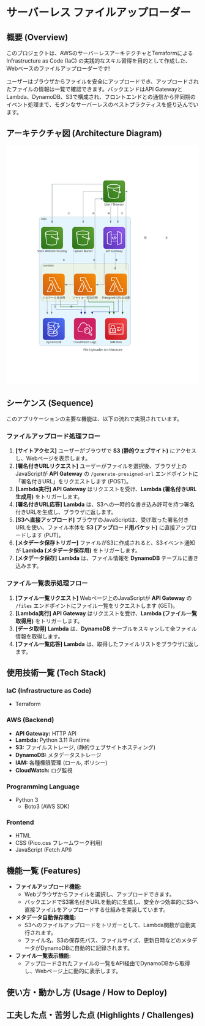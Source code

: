 # サーバーレス ファイルアップローダー

## 概要 (Overview)

このプロジェクトは、AWSのサーバーレスアーキテクチャとTerraformによるInfrastructure as Code (IaC) の実践的なスキル習得を目的として作成した、Webベースのファイルアップローダーです!

ユーザーはブラウザからファイルを安全にアップロードでき、アップロードされたファイルの情報は一覧で確認できます。バックエンドはAPI GatewayとLambda、DynamoDB、S3で構成され、フロントエンドとの通信から非同期のイベント処理まで、モダンなサーバーレスのベストプラクティスを盛り込んでいます。

## アーキテクチャ図 (Architecture Diagram)

![サーバーレスファイルアップローダー構成図](images/file_uploader_architecture.png)
## シーケンス (Sequence)

このアプリケーションの主要な機能は、以下の流れで実現されています。

### ファイルアップロード処理フロー

1.  **[サイトアクセス]** ユーザーがブラウザで **S3 (静的ウェブサイト)** にアクセスし、Webページを表示します。
2.  **[署名付きURLリクエスト]** ユーザーがファイルを選択後、ブラウザ上のJavaScriptが **API Gateway** の `/generate-presigned-url` エンドポイントに「署名付きURL」をリクエストします (POST)。
3.  **[Lambda実行]** **API Gateway** はリクエストを受け、**Lambda (署名付きURL生成用)** をトリガーします。
4.  **[署名付きURL応答]** **Lambda** は、S3への一時的な書き込み許可を持つ署名付きURLを生成し、ブラウザに返します。
5.  **[S3へ直接アップロード]** ブラウザのJavaScriptは、受け取った署名付きURLを使い、ファイル本体を **S3 (アップロード用バケット)** に直接アップロードします (PUT)。
6.  **[メタデータ保存トリガー]** ファイルがS3に作成されると、S3イベント通知が **Lambda (メタデータ保存用)** をトリガーします。
7.  **[メタデータ保存]** **Lambda** は、ファイル情報を **DynamoDB** テーブルに書き込みます。

### ファイル一覧表示処理フロー

1.  **[ファイル一覧リクエスト]** Webページ上のJavaScriptが **API Gateway** の `/files` エンドポイントにファイル一覧をリクエストします (GET)。
2.  **[Lambda実行]** **API Gateway** はリクエストを受け、**Lambda (ファイル一覧取得用)** をトリガーします。
3.  **[データ取得]** **Lambda** は、**DynamoDB** テーブルをスキャンして全ファイル情報を取得します。
4.  **[ファイル一覧応答]** **Lambda** は、取得したファイルリストをブラウザに返します。

## 使用技術一覧 (Tech Stack)

### IaC (Infrastructure as Code)
- Terraform

### AWS (Backend)
- **API Gateway:** HTTP API
- **Lambda:** Python 3.11 Runtime
- **S3:** ファイルストレージ, (静的ウェブサイトホスティング)
- **DynamoDB:** メタデータストレージ
- **IAM:** 各種権限管理 (ロール, ポリシー)
- **CloudWatch:** ログ監視

### Programming Language
- Python 3
  - Boto3 (AWS SDK)

### Frontend
- HTML
- CSS (Pico.css フレームワーク利用)
- JavaScript (Fetch API)

## 機能一覧 (Features)

- **ファイルアップロード機能:**
  - Webブラウザからファイルを選択し、アップロードできます。
  - バックエンドでS3署名付きURLを動的に生成し、安全かつ効率的にS3へ直接ファイルをアップロードする仕組みを実装しています。
- **メタデータ自動保存機能:**
  - S3へのファイルアップロードをトリガーとして、Lambda関数が自動実行されます。
  - ファイル名、S3の保存先パス、ファイルサイズ、更新日時などのメタデータがDynamoDBに自動的に記録されます。
- **ファイル一覧表示機能:**
  - アップロードされたファイルの一覧をAPI経由でDynamoDBから取得し、Webページ上に動的に表示します。

## 使い方・動かし方 (Usage / How to Deploy)

## 工夫した点・苦労した点 (Highlights / Challenges)